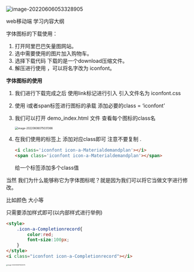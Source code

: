 ![image-20220606053328905](C:\Users\Administrator\AppData\Roaming\Typora\typora-user-images\image-20220606053328905.png)

web移动端 学习内容大纲

字体图标的下载使用：

1. 打开阿里巴巴矢量图网站。
2. 选中需要使用的图片加入购物车。
3. 选择下载代码 下载的是一个download压缩文件。
4. 解压进行使用 ，可以将名字改为 iconfont。



**字体图标的使用**

1. 我们进行下载完成之后 使用link标记进行引入 引入文件名为 iconfont.css

2. 使用 i或者span标签进行图标的承载 添加必要的class = ‘iconfont’

3. 我们可以打开 demo_index.html 文件 查看每个图标的class名

   <img src="C:\Users\Administrator\AppData\Roaming\Typora\typora-user-images\image-20220606075031366.png" alt="image-20220606075031366" style="zoom:50%;" />

4. 在我们使用的标签上 添加对应class即可 注意不要复制 .

   ```html
   <i class='iconfont icon-a-Materialdemandplan'></i>
   <span class='iconfont icon-a-Materialdemandplan'></span>
   ```

   给一个标签添加多个class值

当然 我们为什么能够称它为字体图标呢？就是因为我们可以将它当做文字进行修改。

比如颜色 大小等

只需要添加样式即可(以内部样式进行举例)

```html
<style>
    .icon-a-Completionrecord{
        color:red;
        font-size:100px;
    }
</style>
<i class="iconfont icon-a-Completionrecord"></i>
```

<img src="C:\Users\Administrator\AppData\Roaming\Typora\typora-user-images\image-20220606075526374.png" alt="image-20220606075526374" style="zoom: 25%;" />

